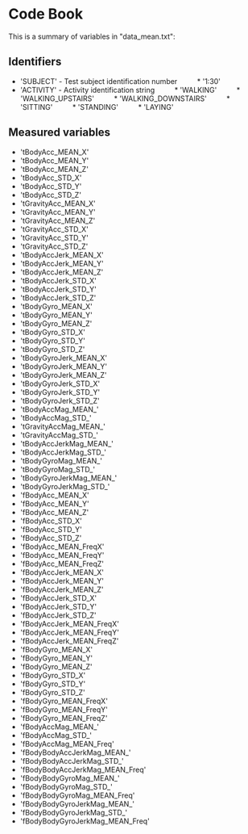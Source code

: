 # Code Book

This is a summary of variables in "data_mean.txt":

## Identifiers

* 'SUBJECT' - Test subject identification number
&nbsp;&nbsp;&nbsp;&nbsp;&nbsp;&nbsp;&nbsp;&nbsp; * '1:30'
* 'ACTIVITY' - Activity identification string
&nbsp;&nbsp;&nbsp;&nbsp;&nbsp;&nbsp;&nbsp;&nbsp; * 'WALKING'
&nbsp;&nbsp;&nbsp;&nbsp;&nbsp;&nbsp;&nbsp;&nbsp; * 'WALKING_UPSTAIRS'
&nbsp;&nbsp;&nbsp;&nbsp;&nbsp;&nbsp;&nbsp;&nbsp; * 'WALKING_DOWNSTAIRS'
&nbsp;&nbsp;&nbsp;&nbsp;&nbsp;&nbsp;&nbsp;&nbsp; * 'SITTING'
&nbsp;&nbsp;&nbsp;&nbsp;&nbsp;&nbsp;&nbsp;&nbsp; * 'STANDING'
&nbsp;&nbsp;&nbsp;&nbsp;&nbsp;&nbsp;&nbsp;&nbsp; * 'LAYING'

## Measured variables

* 'tBodyAcc_MEAN_X'
* 'tBodyAcc_MEAN_Y'
* 'tBodyAcc_MEAN_Z'
* 'tBodyAcc_STD_X'
* 'tBodyAcc_STD_Y'
* 'tBodyAcc_STD_Z'
* 'tGravityAcc_MEAN_X'
* 'tGravityAcc_MEAN_Y'
* 'tGravityAcc_MEAN_Z'
* 'tGravityAcc_STD_X'
* 'tGravityAcc_STD_Y'
* 'tGravityAcc_STD_Z'
* 'tBodyAccJerk_MEAN_X'
* 'tBodyAccJerk_MEAN_Y'
* 'tBodyAccJerk_MEAN_Z'
* 'tBodyAccJerk_STD_X'
* 'tBodyAccJerk_STD_Y'
* 'tBodyAccJerk_STD_Z'
* 'tBodyGyro_MEAN_X'
* 'tBodyGyro_MEAN_Y'
* 'tBodyGyro_MEAN_Z'
* 'tBodyGyro_STD_X'
* 'tBodyGyro_STD_Y'
* 'tBodyGyro_STD_Z'
* 'tBodyGyroJerk_MEAN_X'
* 'tBodyGyroJerk_MEAN_Y'
* 'tBodyGyroJerk_MEAN_Z'
* 'tBodyGyroJerk_STD_X'
* 'tBodyGyroJerk_STD_Y'
* 'tBodyGyroJerk_STD_Z'
* 'tBodyAccMag_MEAN_'
* 'tBodyAccMag_STD_'
* 'tGravityAccMag_MEAN_'
* 'tGravityAccMag_STD_'
* 'tBodyAccJerkMag_MEAN_'
* 'tBodyAccJerkMag_STD_'
* 'tBodyGyroMag_MEAN_'
* 'tBodyGyroMag_STD_'
* 'tBodyGyroJerkMag_MEAN_'
* 'tBodyGyroJerkMag_STD_'
* 'fBodyAcc_MEAN_X'
* 'fBodyAcc_MEAN_Y'
* 'fBodyAcc_MEAN_Z'
* 'fBodyAcc_STD_X'
* 'fBodyAcc_STD_Y'
* 'fBodyAcc_STD_Z'
* 'fBodyAcc_MEAN_FreqX'
* 'fBodyAcc_MEAN_FreqY'
* 'fBodyAcc_MEAN_FreqZ'
* 'fBodyAccJerk_MEAN_X'
* 'fBodyAccJerk_MEAN_Y'
* 'fBodyAccJerk_MEAN_Z'
* 'fBodyAccJerk_STD_X'
* 'fBodyAccJerk_STD_Y'
* 'fBodyAccJerk_STD_Z'
* 'fBodyAccJerk_MEAN_FreqX'
* 'fBodyAccJerk_MEAN_FreqY'
* 'fBodyAccJerk_MEAN_FreqZ'
* 'fBodyGyro_MEAN_X'
* 'fBodyGyro_MEAN_Y'
* 'fBodyGyro_MEAN_Z'
* 'fBodyGyro_STD_X'
* 'fBodyGyro_STD_Y'
* 'fBodyGyro_STD_Z'
* 'fBodyGyro_MEAN_FreqX'
* 'fBodyGyro_MEAN_FreqY'
* 'fBodyGyro_MEAN_FreqZ'
* 'fBodyAccMag_MEAN_'
* 'fBodyAccMag_STD_'
* 'fBodyAccMag_MEAN_Freq'
* 'fBodyBodyAccJerkMag_MEAN_'
* 'fBodyBodyAccJerkMag_STD_'
* 'fBodyBodyAccJerkMag_MEAN_Freq'
* 'fBodyBodyGyroMag_MEAN_'
* 'fBodyBodyGyroMag_STD_'
* 'fBodyBodyGyroMag_MEAN_Freq'
* 'fBodyBodyGyroJerkMag_MEAN_'
* 'fBodyBodyGyroJerkMag_STD_'
* 'fBodyBodyGyroJerkMag_MEAN_Freq'


